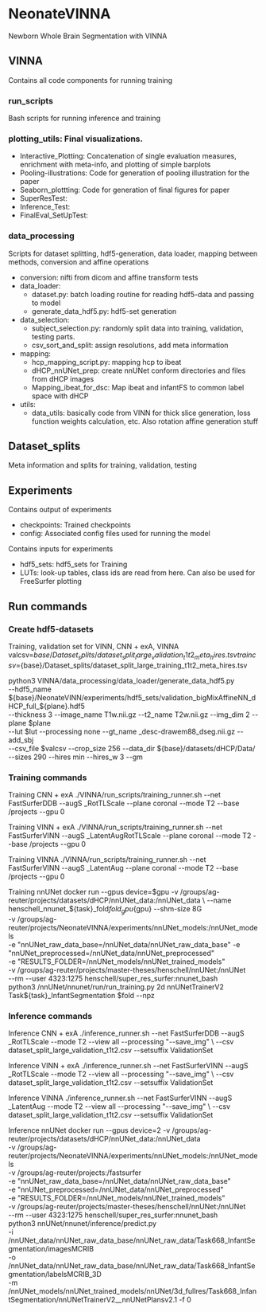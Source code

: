 # NeonateVINNA
Newborn Whole Brain Segmentation with VINNA

## VINNA
Contains all code components for running training 
### run_scripts
Bash scripts for running inference and training

### plotting_utils: Final visualizations. 
- Interactive_Plotting: Concatenation of single evaluation measures, enrichment with meta-info, and plotting of simple barplots
- Pooling-illustrations: Code for generation of pooling illustration for the paper
- Seaborn_plottting: Code for generation of final figures for paper
- SuperResTest:
- Inference_Test:
- FinalEval_SetUpTest:

### data_processing
Scripts for dataset splitting, hdf5-generation, data loader, mapping between methods, conversion and affine operations
- conversion:  nifti from dicom and affine transform tests
- data_loader:
	- dataset.py: batch loading routine for reading hdf5-data and passing to model
	- generate_data_hdf5.py: hdf5-set generation
- data_selection:
	- subject_selection.py: randomly split data into training, validation, testing parts.
	- csv_sort_and_split: assign resolutions, add meta information
- mapping:
	- hcp_mapping_script.py: mapping hcp to ibeat
	- dHCP_nnUNet_prep: create nnUNet conform directories and files from dHCP images
	- Mapping_ibeat_for_dsc: Map ibeat and infantFS to common label space with dHCP
- utils: 
	- data_utils: basically code from VINN for thick slice generation, loss function weights calculation, etc. Also rotation affine generation stuff 
	
## Dataset_splits
Meta information and splits for training, validation, testing

## Experiments
Contains output of experiments
- checkpoints: Trained checkpoints
- config: Associated config files used for running the model

Contains inputs for experiments
- hdf5_sets: hdf5_sets for Training
- LUTs: look-up tables, class ids are read from here. Can also be used for FreeSurfer plotting

## Run commands
### Create hdf5-datasets
Training, validation set for VINN, CNN + exA, VINNA
valcsv=${base}/Dataset_splits/dataset_split_large_validation_t1t2_meta_hires.tsv
traincsv=${base}/Dataset_splits/dataset_split_large_training_t1t2_meta_hires.tsv

python3 VINNA/data_processing/data_loader/generate_data_hdf5.py \
                                        --hdf5_name ${base}/NeonateVINN/experiments/hdf5_sets/validation_bigMixAffineNN_dHCP_full_${plane}.hdf5 \
                                        --thickness 3 --image_name T1w.nii.gz --t2_name T2w.nii.gz --img_dim 2 --plane $plane \
                                        --lut $lut --processing none --gt_name _desc-drawem88_dseg.nii.gz --add_sbj  \
                                        --csv_file $valcsv --crop_size 256 --data_dir ${base}/datasets/dHCP/Data/ \
                                        --sizes 290 --hires min --hires_w 3 --gm

### Training commands
Training CNN + exA
./VINNA/run_scripts/training_runner.sh --net FastSurferDDB --augS _RotTLScale --plane coronal --mode T2 --base /projects --gpu 0

Training VINN + exA
./VINNA/run_scripts/training_runner.sh --net FastSurferVINN --augS _LatentAugRotTLScale --plane coronal --mode T2 --base /projects --gpu 0

Training VINNA
./VINNA/run_scripts/training_runner.sh --net FastSurferVINN --augS _LatentAug --plane coronal --mode T2 --base /projects --gpu 0 

Training nnUNet
docker run --gpus device=$gpu -v /groups/ag-reuter/projects/datasets/dHCP/nnUNet_data:/nnUNet_data \
--name henschell_nnunet_${task}_fold${fold}_gpu${gpu} --shm-size 8G \
-v /groups/ag-reuter/projects/NeonateVINNA/experiments/nnUNet_models:/nnUNet_models \
-e "nnUNet_raw_data_base=/nnUNet_data/nnUNet_raw_data_base" -e "nnUNet_preprocessed=/nnUNet_data/nnUNet_preprocessed" \
-e "RESULTS_FOLDER=/nnUNet_models/nnUNet_trained_models" \
-v /groups/ag-reuter/projects/master-theses/henschell/nnUNet:/nnUNet \
--rm --user 4323:1275 henschell/super_res_surfer:nnunet_bash \
python3 /nnUNet/nnunet/run/run_training.py 2d nnUNetTrainerV2 Task${task}_InfantSegmentation $fold --npz

### Inference commands
Inference CNN + exA
./inference_runner.sh --net FastSurferDDB --augS _RotTLScale --mode T2 --view all --processing "--save_img" \ 
                      --csv dataset_split_large_validation_t1t2.csv --setsuffix ValidationSet

Inference VINN + exA
./inference_runner.sh --net FastSurferVINN --augS _RotTLScale --mode T2 --view all --processing "--save_img" \ 
                      --csv dataset_split_large_validation_t1t2.csv --setsuffix ValidationSet

Inference VINNA
./inference_runner.sh --net FastSurferVINN --augS _LatentAug --mode T2 --view all --processing "--save_img" \ 
                      --csv dataset_split_large_validation_t1t2.csv --setsuffix ValidationSet

Inference nnUNet
docker run --gpus device=2 -v /groups/ag-reuter/projects/datasets/dHCP/nnUNet_data:/nnUNet_data \
-v /groups/ag-reuter/projects/NeonateVINNA/experiments/nnUNet_models:/nnUNet_models \
-v /groups/ag-reuter/projects:/fastsurfer \
-e "nnUNet_raw_data_base=/nnUNet_data/nnUNet_raw_data_base" \
-e "nnUNet_preprocessed=/nnUNet_data/nnUNet_preprocessed" \
-e "RESULTS_FOLDER=/nnUNet_models/nnUNet_trained_models" \
-v /groups/ag-reuter/projects/master-theses/henschell/nnUNet:/nnUNet \
--rm --user 4323:1275 henschell/super_res_surfer:nnunet_bash \
python3 nnUNet/nnunet/inference/predict.py \
-i /nnUNet_data/nnUNet_raw_data_base/nnUNet_raw_data/Task668_InfantSegmentation/imagesMCRIB \
-o /nnUNet_data/nnUNet_raw_data_base/nnUNet_raw_data/Task668_InfantSegmentation/labelsMCRIB_3D \
-m /nnUNet_models/nnUNet_trained_models/nnUNet/3d_fullres/Task668_InfantSegmentation/nnUNetTrainerV2__nnUNetPlansv2.1 -f 0




